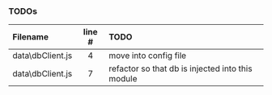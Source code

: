 ### TODOs
| Filename | line # | TODO
|:------|:------:|:------
| data\dbClient.js | 4 | move into config file
| data\dbClient.js | 7 | refactor so that db is injected into this module